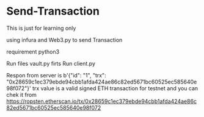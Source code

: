 # Send-Transaction
This is just for learning only

using infura and Web3.py to send Transaction

requirement python3

Run files vault.py firts
Run client.py

Respon from server is b'{"id": "1", "trx": "0x28659c1ec379ebde94cbb1afda424ae86c82ed5671bc60525ec585640e98f072"}'
trx value is a valid signed ETH transaction for testnet and you can chek it from
https://ropsten.etherscan.io/tx/0x28659c1ec379ebde94cbb1afda424ae86c82ed5671bc60525ec585640e98f072
